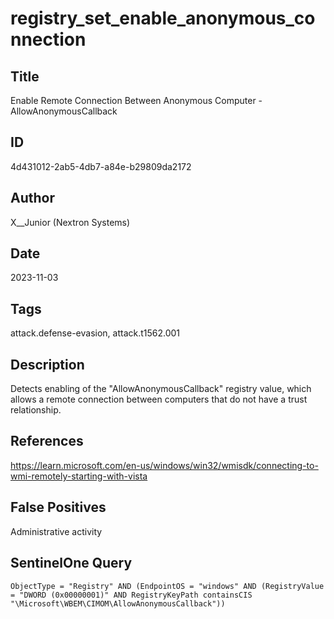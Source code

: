 # registry_set_enable_anonymous_connection

## Title
Enable Remote Connection Between Anonymous Computer - AllowAnonymousCallback

## ID
4d431012-2ab5-4db7-a84e-b29809da2172

## Author
X__Junior (Nextron Systems)

## Date
2023-11-03

## Tags
attack.defense-evasion, attack.t1562.001

## Description
Detects enabling of the "AllowAnonymousCallback" registry value, which allows a remote connection between computers that do not have a trust relationship.

## References
https://learn.microsoft.com/en-us/windows/win32/wmisdk/connecting-to-wmi-remotely-starting-with-vista

## False Positives
Administrative activity

## SentinelOne Query
```
ObjectType = "Registry" AND (EndpointOS = "windows" AND (RegistryValue = "DWORD (0x00000001)" AND RegistryKeyPath containsCIS "\Microsoft\WBEM\CIMOM\AllowAnonymousCallback"))

```